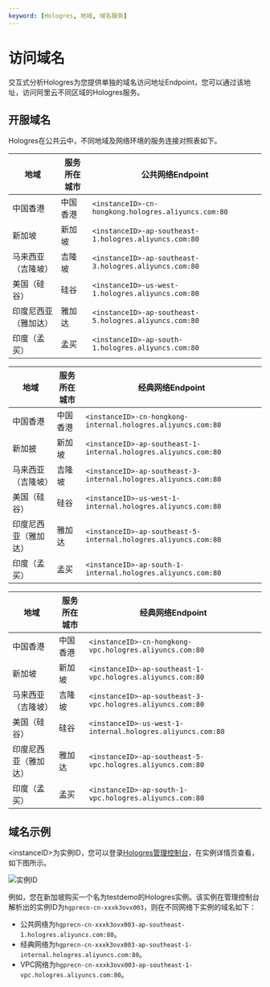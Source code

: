 ```yaml
---
keyword: [Hologres, 地域, 域名服务]
---
```


# 访问域名

交互式分析Hologres为您提供单独的域名访问地址Endpoint，您可以通过该地址，访问阿里云不同区域的Hologres服务。

## 开服域名

Hologres在公共云中，不同地域及网络环境的服务连接对照表如下。

|地域|服务所在城市|公共网络Endpoint|
|--|------|------------|
|中国香港|中国香港|`<instanceID>-cn-hongkong.hologres.aliyuncs.com:80`|
|新加坡|新加坡|`<instanceID>-ap-southeast-1.hologres.aliyuncs.com:80`|
|马来西亚（吉隆坡）|吉隆坡|`<instanceID>-ap-southeast-3.hologres.aliyuncs.com:80`|
|美国（硅谷）|硅谷|`<instanceID>-us-west-1.hologres.aliyuncs.com:80`|
|印度尼西亚（雅加达）|雅加达|`<instanceID>-ap-southeast-5.hologres.aliyuncs.com:80`|
|印度（孟买）|孟买|`<instanceID>-ap-south-1.hologres.aliyuncs.com:80`|

|地域|服务所在城市|经典网络Endpoint|
|--|------|------------|
|中国香港|中国香港|`<instanceID>-cn-hongkong-internal.hologres.aliyuncs.com:80`|
|新加披|新加坡|`<instanceID>-ap-southeast-1-internal.hologres.aliyuncs.com:80`|
|马来西亚（吉隆坡）|吉隆坡|`<instanceID>-ap-southeast-3-internal.hologres.aliyuncs.com:80`|
|美国（硅谷）|硅谷|`<instanceID>-us-west-1-internal.hologres.aliyuncs.com:80`|
|印度尼西亚（雅加达）|雅加达|`<instanceID>-ap-southeast-5-internal.hologres.aliyuncs.com:80`|
|印度（孟买）|孟买|`<instanceID>-ap-south-1-internal.hologres.aliyuncs.com:80`|

|地域|服务所在城市|经典网络Endpoint|
|--|------|------------|
|中国香港|中国香港|`<instanceID>-cn-hongkong-vpc.hologres.aliyuncs.com:80`|
|新加坡|新加坡|`<instanceID>-ap-southeast-1-vpc.hologres.aliyuncs.com:80`|
|马来西亚（吉隆坡）|吉隆坡|`<instanceID>-ap-southeast-3-vpc.hologres.aliyuncs.com:80`|
|美国（硅谷）|硅谷|`<instanceID>-us-west-1-internal.hologres.aliyuncs.com:80`|
|印度尼西亚（雅加达）|雅加达|`<instanceID>-ap-southeast-5-vpc.hologres.aliyuncs.com:80`|
|印度（孟买）|孟买|`<instanceID>-ap-south-1-vpc.hologres.aliyuncs.com:80`|

## 域名示例

<instanceID\>为实例ID，您可以登录[Hologres管理控制台](https://hologram.console.aliyun.com/#/instance)，在实例详情页查看，如下图所示。

![实例ID](https://static-aliyun-doc.oss-accelerate.aliyuncs.com/assets/img/zh-CN/4633862161/p239946.png)

例如，您在新加坡购买一个名为testdemo的Hologres实例。该实例在管理控制台解析出的实例ID为`hgprecn-cn-xxxk3ovx003`，则在不同网络下实例的域名如下：

-   公共网络为`hgprecn-cn-xxxk3ovx003-ap-southeast-1.hologres.aliyuncs.com:80`。
-   经典网络为`hgprecn-cn-xxxk3ovx003-ap-southeast-1-internal.hologres.aliyuncs.com:80`。
-   VPC网络为`hgprecn-cn-xxxk3ovx003-ap-southeast-1-vpc.hologres.aliyuncs.com:80`。

